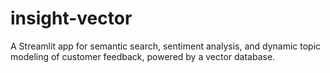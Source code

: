 # insight-vector
A Streamlit app for semantic search, sentiment analysis, and dynamic topic modeling of customer feedback, powered by a vector database.

